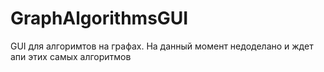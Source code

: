# GraphAlgorithmsGUI
GUI для алгоримтов на графах. На данный момент недоделано и ждет апи этих самых алгоритмов
